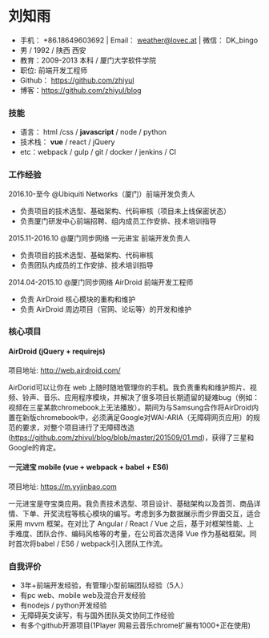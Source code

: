 # 刘知雨
-  手机： +86.18649603692 | Email： weather@lovec.at | 微信： DK_bingo
-  男 / 1992 / 陕西 西安 
-  教育：2009-2013 本科 / 厦门大学软件学院 
-  职位: 前端开发工程师
-  Github： https://github.com/zhiyul
-  博客：https://github.com/zhiyul/blog  
### 技能

* 语言： html  /css / __javascript__ / node / python
* 技术栈： __vue__ / react / jQuery
* etc：webpack / gulp /  git / docker / jenkins / CI

### 工作经验

2016.10-至今 @Ubiquiti Networks（厦门）前端开发负责人

- 负责项目的技术选型、基础架构、代码审核（项目未上线保密状态）
- ​负责厦门研发中心前端招聘、组内成员工作安排、技术培训指导

2015.11-2016.10 @厦门同步网络 一元进宝 前端开发负责人

- 负责项目的技术选型、基础架构、代码审核
- 负责团队内成员的工作安排、技术培训指导

2014.04-2015.10 @厦门同步网络 AirDroid 前端开发工程师

- ​负责 AirDroid 核心模块的重构和维护
- 负责 AirDroid 周边项目（官网、论坛等）的开发和维护

### 核心项目 

#### AirDroid (jQuery + requirejs)

项目地址: http://web.airdroid.com/

AirDorid可以让你在 web 上随时随地管理你的手机。我负责重构和维护照片、视频、铃声、音乐、应用程序模块，并解决了很多项目长期遗留的疑难bug（例如：视频在三星某款chromebook上无法播放）。期间为与Samsung合作将AirDroid内置在新版chromebook中，必须满足Google对WAI-ARIA（无障碍网页应用）的规范的要求，对整个项目进行了无障碍改造(https://github.com/zhiyul/blog/blob/master/201509/01.md)，获得了三星和Google的肯定。

#### 一元进宝 mobile (vue + webpack + babel + ES6)

项目地址: https://m.yyjinbao.com

一元进宝是夺宝类应用。我负责技术选型、项目设计、基础架构以及首页、商品详情、下单、开奖流程等核心模块的编写。考虑到多为数据展示而少界面交互，适合采用 mvvm 框架。在对比了 Angular / React / Vue 之后，基于对框架性能、上手难度、团队合作、编码风格等的考量，在公司首次选择 Vue 作为基础框架。同时首次将babel / ES6 / webpack引入团队工作流。

### 自我评价

- 3年+前端开发经验，有管理小型前端团队经验（5人）
- 有pc web、mobile web及混合开发经验
- 有nodejs / python开发经验
- 无障碍英文读写，有与国外团队英文协同工作经验
- 有多个github开源项目(1Player 网易云音乐chrome扩展有1000+正在使用)
